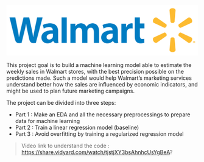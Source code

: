 <img src='walmart.png'>

This project goal is to build a machine learning model able to estimate the weekly sales in Walmart stores, with the best precision possible on the predictions made. Such a model would help Walmart’s marketing services understand better how the sales are influenced by economic indicators, and might be used to plan future marketing campaigns.

The project can be divided into three steps:

- Part 1 : Make an EDA and all the necessary preprocessings to prepare data for machine learning
- Part 2 : Train a linear regression model (baseline)
- Part 3 : Avoid overfitting by training a regularized regression model


> Video link to understand the code : https://share.vidyard.com/watch/tjstjXY3bsAhnhcUsYgBeA?
